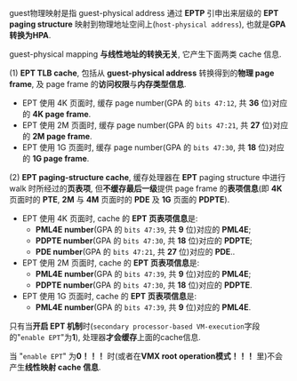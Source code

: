 

guest物理映射是指 guest-physical address 通过 **EPTP** 引申出来层级的 **EPT paging structure** 映射到物理地址空间上(`host-physical address`), 也就是**GPA转换为HPA**.

guest-physical mapping **与线性地址的转换无关**, 它产生下面两类 cache 信息.

(1) **EPT TLB cache**, 包括从 **guest-physical address** 转换得到的**物理 page frame**, 及 page frame 的**访问权限**与**内存类型信息**. 

* EPT 使用 4K 页面时, 缓存 page number(GPA 的 `bits 47:12`, 共 **36** 位)对应的 **4K page frame**.
* EPT 使用 2M 页面时, 缓存 page number(GPA 的 `bits 47:21`, 共 **27** 位)对应的 **2M page frame**.
* EPT 使用 1G 页面时, 缓存 page number(GPA 的 `bits 47:30`, 共 **18** 位)对应的 **1G page frame**.

(2) **EPT paging-structure cache**, 缓存处理器在 **EPT** paging structure 中进行 walk 时所经过的**页表项**, 但**不缓存最后一级**提供 page frame 的**表项信息**(即 **4K** 页面时的 **PTE**, **2M** 与 **4M** 页面时的 **PDE** 及 **1G** 页面的 **PDPTE**).

* EPT 使用 4K 页面时, cache 的 **EPT 页表项信息**是:
  * **PML4E number**(GPA 的 `bits 47:39`, 共 **9** 位)对应的 **PML4E**;
  * **PDPTE number**(GPA 的 `bits 47:30`, 共 **18** 位)对应的 **PDPTE**;
  * **PDE number**(GPA 的 `bits 47:21`, 共 **27** 位)对应的 **PDE**..
* EPT 使用 2M 页面时, cache 的 **EPT 页表项信息**是:
  * **PML4E number**(GPA 的 `bits 47:39`, 共 **9** 位)对应的 **PML4E**;
  * **PDPTE number**(GPA 的 `bits 47:30`, 共 **18** 位)对应的 **PDPTE**.
* EPT 使用 1G 页面时, cache 的 **EPT 页表项信息**是:
  * **PML4E number**(GPA 的 `bits 47:39`, 共 **9** 位)对应的 **PML4E**.

只有当**开启 EPT 机制**时(`secondary processor-based VM-execution`字段的"`enable EPT`"为**1**), 处理器**才会缓存**上面的cache信息. 

当 "`enable EPT`" 为**0！！！** 时(或者在**VMX root operation模式！！！** 里)不会产生**线性映射 cache 信息**.
